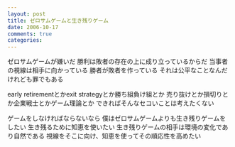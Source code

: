 ```yaml
---
layout: post
title: ゼロサムゲームと生き残りゲーム
date: 2006-10-17
comments: true
categories:
---
```



ゼロサムゲームが嫌いだ
勝利は敗者の存在の上に成り立っているからだ
当事者の視線は相手に向かっている
勝者が敗者を作っている
それは公平なことなんだけれども罪でもある

early retirementとかexit strategyとか勝ち組負け組とか
売り抜けとか損切りとか企業戦士とかゲーム理論とか
できればそんなセコいことは考えたくない

ゲームをしなければならないなら
僕はゼロサムゲームよりも生き残りゲームをしたい
生き残るために知恵を使いたい
生き残りゲームの相手は環境の変化であり自然である
視線をそこに向け、知恵を使ってその順応性を高めたい